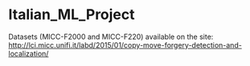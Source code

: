 # Italian_ML_Project

Datasets (MICC-F2000 and MICC-F220)  available on the site: 
http://lci.micc.unifi.it/labd/2015/01/copy-move-forgery-detection-and-localization/
